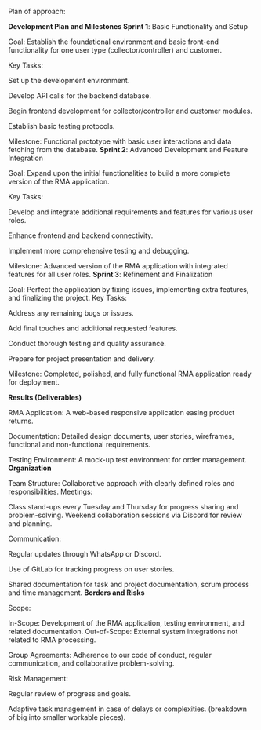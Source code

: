 <a name="_page40_x69.00_y502.92"></a> Plan of approach:

**Development Plan and Milestones Sprint 1**: Basic Functionality and Setup

Goal: Establish the foundational environment and basic front-end functionality for one user type (collector/controller) and customer.

Key Tasks:

Set up the development environment.

Develop API calls for the backend database.

Begin frontend development for collector/controller and customer modules.

Establish basic testing protocols.

Milestone: Functional prototype with basic user interactions and data fetching from the database. **Sprint 2**: Advanced Development and Feature Integration

Goal: Expand upon the initial functionalities to build a more complete version of the RMA application.

Key Tasks:

Develop and integrate additional requirements and features for various user roles.

Enhance frontend and backend connectivity.

Implement more comprehensive testing and debugging.

Milestone: Advanced version of the RMA application with integrated features for all user roles. **Sprint 3**: Refinement and Finalization

Goal: Perfect the application by fixing issues, implementing extra features, and finalizing the project. Key Tasks:

Address any remaining bugs or issues.

Add final touches and additional requested features.

Conduct thorough testing and quality assurance.

Prepare for project presentation and delivery.

Milestone: Completed, polished, and fully functional RMA application ready for deployment.

**Results (Deliverables)**

RMA Application: A web-based responsive application easing product returns.

Documentation: Detailed design documents, user stories, wireframes, functional and non-functional requirements.

Testing Environment: A mock-up test environment for order management. **Organization**

Team Structure: Collaborative approach with clearly defined roles and responsibilities. Meetings:

Class stand-ups every Tuesday and Thursday for progress sharing and problem-solving. Weekend collaboration sessions via Discord for review and planning.

Communication:

Regular updates through WhatsApp or Discord.

Use of GitLab for tracking progress on user stories.

Shared documentation for task and project documentation, scrum process and time management. **Borders and Risks**

Scope:

In-Scope: Development of the RMA application, testing environment, and related documentation. Out-of-Scope: External system integrations not related to RMA processing.

Group Agreements: Adherence to our code of conduct, regular communication, and collaborative problem-solving.

Risk Management:

Regular review of progress and goals.

Adaptive task management in case of delays or complexities. (breakdown of big into smaller workable pieces). 
